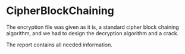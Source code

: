 # CipherBlockChaining

The encryption file was given as it is, a standard cipher block chaining algorithm, and we had to design the decryption algorithm and a crack.

The report contains all needed information.
